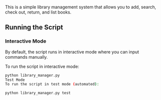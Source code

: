 This is a simple library management system that allows you to add, search, check out, return, and list books.

## Running the Script

### Interactive Mode

By default, the script runs in interactive mode where you can input commands manually.

To run the script in interactive mode:

```sh
python library_manager.py
Test Mode
To run the script in test mode (automated):

python library_manager.py test
